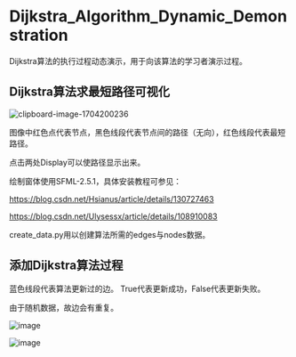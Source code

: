 # Dijkstra_Algorithm_Dynamic_Demonstration
Dijkstra算法的执行过程动态演示，用于向该算法的学习者演示过程。

## Dijkstra算法求最短路径可视化

![clipboard-image-1704200236](https://github.com/ZhangAilan/Dijkstra_Algorithm_Dynamic_Demonstration/assets/123959805/f150733b-ccf1-4366-a16c-df68e1e69fd5)

图像中红色点代表节点，黑色线段代表节点间的路径（无向），红色线段代表最短路径。

点击两处Display可以使路径显示出来。

绘制窗体使用SFML-2.5.1，具体安装教程可参见：

https://blog.csdn.net/Hsianus/article/details/130727463

https://blog.csdn.net/Ulysessx/article/details/108910083

create_data.py用以创建算法所需的edges与nodes数据。

## 添加Dijkstra算法过程

蓝色线段代表算法更新过的边。
True代表更新成功，False代表更新失败。

由于随机数据，故边会有重复。

![image](https://github.com/ZhangAilan/Dijkstra_Algorithm_Dynamic_Demonstration/assets/123959805/52223eb5-fa2b-43bd-8f2f-bda6fa30218e)

![image](https://github.com/ZhangAilan/Dijkstra_Algorithm_Dynamic_Demonstration/assets/123959805/4e967243-8368-478a-97b3-26b807df9eef)


